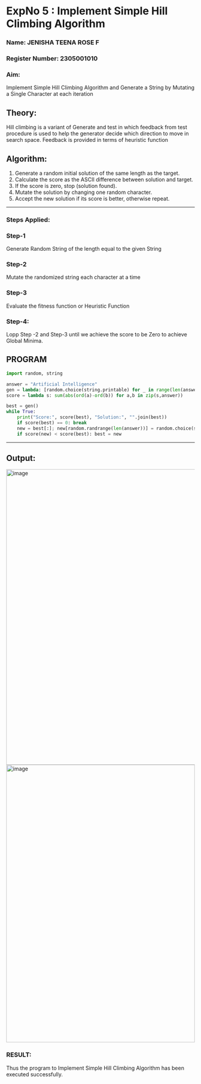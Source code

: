 <h1>ExpNo 5 : Implement Simple Hill Climbing Algorithm</h1> 
<h3>Name: JENISHA TEENA ROSE F            </h3>
<h3>Register Number: 2305001010            </h3>
<H3>Aim:</H3>
<p>Implement Simple Hill Climbing Algorithm and Generate a String by Mutating a Single Character at each iteration </p>
<h2> Theory: </h2>
<p>Hill climbing is a variant of Generate and test in which feedback from test procedure is used to help the generator decide which direction to move in search space.
Feedback is provided in terms of heuristic function
</p>


<h2>Algorithm:</h2>
<p>
<ol>
 <li> Generate a random initial solution of the same length as the target.</li> 
<li>Calculate the score as the ASCII difference between solution and target.</li>
 <li>If the score is zero, stop (solution found).</li>
 <li>Mutate the solution by changing one random character.</li>
 <li>Accept the new solution if its score is better, otherwise repeat.</li>
</ol>
</p>
<hr>
<h3> Steps Applied:</h3>
<h3>Step-1</h3>
<p> Generate Random String of the length equal to the given String</p>
<h3>Step-2</h3>
<p>Mutate the randomized string each character at a time</p>
<h3>Step-3</h3>
<p> Evaluate the fitness function or Heuristic Function</p>
<h3>Step-4:</h3>
<p> Lopp Step -2 and Step-3  until we achieve the score to be Zero to achieve Global Minima.</p>

## PROGRAM
```python
import random, string

answer = "Artificial Intelligence"
gen = lambda: [random.choice(string.printable) for _ in range(len(answer))]
score = lambda s: sum(abs(ord(a)-ord(b)) for a,b in zip(s,answer))

best = gen()
while True:
    print("Score:", score(best), "Solution:", "".join(best))
    if score(best) == 0: break
    new = best[:]; new[random.randrange(len(answer))] = random.choice(string.printable)
    if score(new) < score(best): best = new
```

<hr>
<h2>Output:</h2>
<img width="799" height="790" alt="image" src="https://github.com/user-attachments/assets/ce8b87fb-2289-4ecf-9357-1327b10e4597" />
<img width="504" height="742" alt="image" src="https://github.com/user-attachments/assets/810f7480-f7c4-4dbd-bbd7-fc3c9412a9c0" />

<h3>RESULT:</h3>
<p>Thus the program to Implement Simple Hill Climbing Algorithm has been executed successfully. </p>
